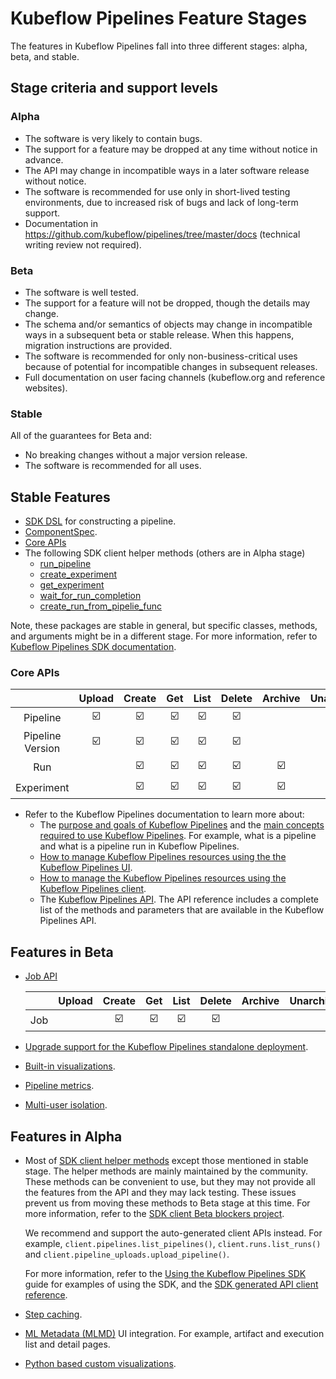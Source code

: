# Kubeflow Pipelines Feature Stages

The features in Kubeflow Pipelines fall into three different stages: alpha, beta, and stable.

## Stage criteria and support levels

### Alpha
* The software is very likely to contain bugs.
* The support for a feature may be dropped at any time without notice in advance.
* The API may change in incompatible ways in a later software release without notice.
* The software is recommended for use only in short-lived testing environments, due to increased risk of bugs and lack of long-term support.
* Documentation in https://github.com/kubeflow/pipelines/tree/master/docs (technical writing review not required).

### Beta
* The software is well tested.
* The support for a feature will not be dropped, though the details may change.
* The schema and/or semantics of objects may change in incompatible ways in a subsequent beta or stable release. When this happens, migration instructions are provided.
* The software is recommended for only non-business-critical uses because of potential for incompatible changes in subsequent releases.
* Full documentation on user facing channels (kubeflow.org and reference websites).

### Stable
All of the guarantees for Beta and:
* No breaking changes without a major version release.
* The software is recommended for all uses.

## Stable Features

* [SDK DSL](https://github.com/kubeflow/pipelines/tree/master/sdk/python/kfp/dsl) for constructing a pipeline.
* [ComponentSpec](https://github.com/kubeflow/pipelines/blob/release-1.0/sdk/python/kfp/components/structures/components.json_schema.json).
* [Core APIs](#core-apis)
* The following SDK client helper methods (others are in Alpha stage)
  * [run_pipeline](https://kubeflow-pipelines.readthedocs.io/en/latest/source/kfp.client.html#kfp.Client.run_pipeline)
  * [create_experiment](https://kubeflow-pipelines.readthedocs.io/en/latest/source/kfp.client.html#kfp.Client.create_experiment)
  * [get_experiment](https://kubeflow-pipelines.readthedocs.io/en/latest/source/kfp.client.html#kfp.Client.get_experiment)
  * [wait_for_run_completion](https://kubeflow-pipelines.readthedocs.io/en/latest/source/kfp.client.html#kfp.Client.wait_for_run_completion)
  * [create_run_from_pipelie_func](https://kubeflow-pipelines.readthedocs.io/en/latest/source/kfp.client.html#kfp.Client.create_run_from_pipeline_func)

Note, these packages are stable in general, but specific classes, methods, and arguments might be in a different stage. For more information, refer to [Kubeflow Pipelines SDK documentation](https://kubeflow-pipelines.readthedocs.io/en/latest/source/kfp.dsl.html).

### Core APIs

|                  | Upload | Create | Get | List | Delete | Archive | Unarchive | Enable | Disable | Terminate | Retry |
|:----------------:|:------:|:------:|:---:|:----:|:------:|:-------:|:---------:|:------:|:-------:|:---------:|:-----:|
| Pipeline         | ☑️  |  ☑️ |☑️|☑️ | ☑️  |         |           |
| Pipeline Version | ☑️  |  ☑️ |☑️|☑️ | ☑️  |         |           |
| Run              |        |  ☑️ |☑️|☑️ | ☑️  | ☑️   | ☑️     |        |         | ☑️     | ☑️ |
| Experiment       |        |  ☑️ |☑️|☑️ | ☑️  | ☑️   | ☑️     |

* Refer to the Kubeflow Pipelines documentation to learn more about:
  - The [purpose and goals of Kubeflow Pipelines](https://www.kubeflow.org/docs/pipelines/overview/pipelines-overview/) and the [main concepts required to use Kubeflow Pipelines](https://www.kubeflow.org/docs/pipelines/overview/concepts/). For example, what is a pipeline and what is a pipeline run in Kubeflow Pipelines.
  - [How to manage Kubeflow Pipelines resources using the the Kubeflow Pipelines UI](https://www.kubeflow.org/docs/pipelines/overview/interfaces/).
  -  [How to manage the Kubeflow Pipelines resources using the Kubeflow Pipelines client](https://www.kubeflow.org/docs/pipelines/tutorials/sdk-examples/).
  - The [Kubeflow Pipelines API](https://www.kubeflow.org/docs/pipelines/reference/api/kubeflow-pipeline-api-spec/). The API reference includes a complete list of the methods and parameters that are available in the Kubeflow Pipelines API.

## Features in Beta

* [Job API](https://www.kubeflow.org/docs/pipelines/reference/api/kubeflow-pipeline-api-spec/#tag-JobService)

  |                  | Upload | Create | Get | List | Delete | Archive | Unarchive | Enable | Disable | Terminate | Retry |
  |:----------------:|:------:|:------:|:---:|:----:|:------:|:-------:|:---------:|:------:|:-------:|:---------:|:-----:|
  | Job              |        |  ☑️ |☑️|☑️ | ☑️  |         |           | ☑️  | ☑️   |


* [Upgrade support for the Kubeflow Pipelines standalone deployment](https://www.kubeflow.org/docs/pipelines/installation/standalone-deployment/#upgrading-kubeflow-pipelines).

* [Built-in visualizations](https://www.kubeflow.org/docs/pipelines/sdk/output-viewer/).

* [Pipeline metrics](https://www.kubeflow.org/docs/pipelines/sdk/pipelines-metrics/).

* [Multi-user isolation](https://www.kubeflow.org/docs/pipelines/multi-user/).

## Features in Alpha

* Most of [SDK client helper methods](https://kubeflow-pipelines.readthedocs.io/en/latest/source/kfp.client.html) except those mentioned in stable stage. The helper methods are mainly maintained by the community. These methods can be convenient to use, but they may not provide all the features from the API and they may lack testing. These issues prevent us from moving these methods to Beta stage at this time. For more information, refer to the [SDK client Beta blockers project](https://github.com/kubeflow/pipelines/projects/7).

  We recommend and support the auto-generated client APIs instead. For example,
  `client.pipelines.list_pipelines()`, `client.runs.list_runs()` and
  `client.pipeline_uploads.upload_pipeline()`.

  For more information, refer to the [Using the Kubeflow Pipelines SDK](https://www.kubeflow.org/docs/pipelines/tutorials/sdk-examples/) guide for examples of using the SDK, and the [SDK generated API client reference](https://kubeflow-pipelines.readthedocs.io/en/latest/source/kfp.server_api.html).

* [Step caching](https://www.kubeflow.org/docs/pipelines/caching/).

* [ML Metadata (MLMD)](https://github.com/google/ml-metadata) UI integration.
  For example, artifact and execution list and detail pages.

* [Python based custom visualizations](https://www.kubeflow.org/docs/pipelines/sdk/python-based-visualizations/).
